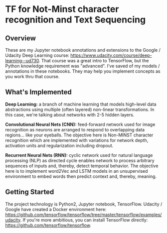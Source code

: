 # TF for Not-Minst character recognition and Text Sequencing

## Overview

These are my Jupyter notebook annotations and extensions to the Google / Udacity Deep Learning course: https://www.udacity.com/course/deep-learning--ud730. That course was a great intro to TensorFlow, but the Python knowledge requirement was "advanced". I've saved of my models / annotations in these notebooks. They may help you implement concepts as you work thru that course. 

## What's Implemented

**Deep Learning:** a branch of machine learning that models high-level data abstractions using multiple (often layered) non-linear transformations. In this case, we're talking about networks with 2-5 hidden layers. 

**Convolutional Neural Nets (CNN):**  feed-forward network used for image recognition as neurons are arranged to respond to overlapping data regions... like your eyeballs.  The objective here is Non-MINST character recognition which are implemented with variations for network depth, activation units and regularization including dropout. 

**Recurrent Neural Nets (RNN):** cyclic network used for natural language processing (NLP) as directed cycle enables network to process arbitrary sequences of inputs and, thereby, detect temporal behavior. The objective here is to implement word2Vec and LSTM models in an unsupervised environment to embed words then predict context and, thereby, meaning. 

## Getting Started

The project technology is Python2, Jupyter notebook, TensorFlow. Udacity / Google have created a Docker environment here: https://github.com/tensorflow/tensorflow/tree/master/tensorflow/examples/udacity. If you're more ambitious, you can install TensorFlow directly: https://github.com/tensorflow/tensorflow. 